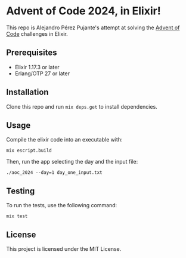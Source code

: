 # Advent of Code 2024, in Elixir!

This repo is Alejandro Pérez Pujante's attempt at solving the [Advent of Code](https://adventofcode.com) challenges in Elixir.

## Prerequisites

- Elixir 1.17.3 or later
- Erlang/OTP 27 or later

## Installation

Clone this repo and run `mix deps.get` to install dependencies.

## Usage

Compile the elixir code into an executable with:

```shell
mix escript.build
```

Then, run the app selecting the day and the input file:

```shell
./aoc_2024 --day=1 day_one_input.txt
```

## Testing

To run the tests, use the following command:

```shell
mix test
```

## License

This project is licensed under the MIT License.
